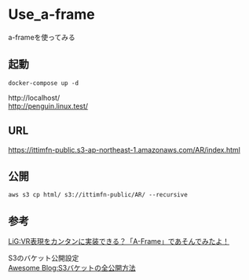 # Use_a-frame
a-frameを使ってみる

## 起動

```
docker-compose up -d
```

http://localhost/  
http://penguin.linux.test/

## URL

https://ittimfn-public.s3-ap-northeast-1.amazonaws.com/AR/index.html

## 公開

```
aws s3 cp html/ s3://ittimfn-public/AR/ --recursive
```

## 参考

[LiG:VR表現をカンタンに実装できる？「A-Frame」であそんでみたよ！](https://liginc.co.jp/433398)

S3のバケット公開設定  
[Awesome Blog:S3バケットの全公開方法](https://awesome-linus.com/2020/02/04/s3-bucket-public-access/)
